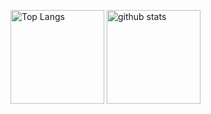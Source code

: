 <p align="left"> 
  <img alt="Top Langs" height="150px" src="https://github-readme-stats.vercel.app/api?username=Yukuro&show_icons=true&theme=dracula" />
  <img alt="github stats" height="150px" src="https://github-readme-stats.vercel.app/api/top-langs/?username=yukuro&theme=dracula&layout=compact&hide=c%2B%2B" />
</p>